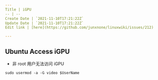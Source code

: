 ```yaml
---
Title | iGPU
-- | --
Create Date | `2021-11-10T17:21:22Z`
Update Date | `2021-11-10T17:21:22Z`
Edit link | [here](https://github.com/junxnone/linuxwiki/issues/212)

---
```




## Ubuntu Access iGPU

- 非 root 用户无法访问 iGPU

```
sudo usermod -a -G video $UserName
```
